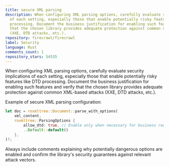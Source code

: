 ```yaml
---
title: secure XML parsing
description: When configuring XML parsing options, carefully evaluate security implications
  of each setting, especially those that enable potentially risky features like DTD
  processing. Document the business justification for enabling such features and verify
  that the chosen library provides adequate protection against common XML-based attacks
  (XXE, DTD attacks, etc.).
repository: firecrawl/firecrawl
label: Security
language: Rust
comments_count: 1
repository_stars: 54535
---
```


When configuring XML parsing options, carefully evaluate security implications of each setting, especially those that enable potentially risky features like DTD processing. Document the business justification for enabling such features and verify that the chosen library provides adequate protection against common XML-based attacks (XXE, DTD attacks, etc.).

Example of secure XML parsing configuration:
```rust
let doc = roxmltree::Document::parse_with_options(
    xml_content,
    roxmltree::ParsingOptions { 
        allow_dtd: true, // Enable only when necessary for business requirements
        ..Default::default() 
    },
)?;
```

Always include comments explaining why potentially dangerous options are enabled and confirm the library's security guarantees against relevant attack vectors.